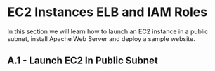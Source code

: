 # EC2 Instances ELB and IAM Roles
In this section we will learn how to launch an EC2 instance in a public subnet, install Apache Web Server and deploy a sample website.
## A.1 - Launch EC2 In Public Subnet
